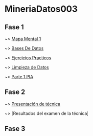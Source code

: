 # MineriaDatos003
## Fase 1

~> [Mapa Mental 1](https://github.com/AaronAlvz08/MineriaDatos003/blob/main/MAPA%20MENTAL%201.pdf)

~> [Bases De Datos](https://github.com/AaronAlvz08/MineriaDatos003/blob/main/Ej1_BasesDatos_Equipo_7.pdf)

~> [Ejercicios Practicos](https://github.com/AaronAlvz08/MineriaDatos003/blob/main/Ej_Python_1723466.ipynb)

~> [Limpieza de Datos](https://github.com/paolaim/mineria-datos/blob/gh-pages/Ej_Limpieza_Equipo7.ipynb)

~> [Parte 1 PIA](https://github.com/paolaim/mineria-datos/blob/gh-pages/Avance_PIA_equipo07.ipynb)

## Fase 2

~> [Presentación de técnica](https://github.com/AaronAlvz08/MineriaDatos003/blob/main/Presentaci%C3%B3n_%C3%81rboles%20de%20desici%C3%B3n_Equipo7.pdf)

~> [Resultados del examen de la técnica]
## Fase 3
